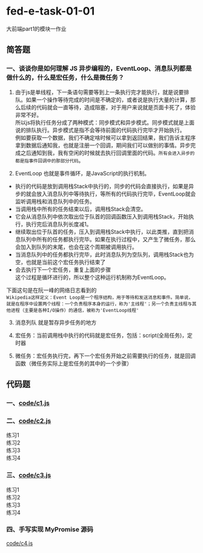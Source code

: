 # fed-e-task-01-01
大前端part1的模块一作业

## 简答题
### 一、谈谈你是如何理解 JS 异步编程的，EventLoop、消息队列都是做什么的，什么是宏任务，什么是微任务？

1. 由于js是单线程，下一条语句需要等到上一条执行完才能执行，就是说要排队。如果一个操作等待完成的时间是不确定的，或者说是执行大量的计算，那么后续的代码就会一直等待，造成阻塞，对于用户来说就是页面卡死了，体验非常不好。  
所以js将执行任务分成了两种模式：同步模式和异步模式。同步模式就是上面说的排队执行。异步模式是指不会等待前面的代码执行完毕才开始执行。  
例如要获取一个数据，我们不确定啥时候可以拿到返回结果，我们告诉主程序拿到数据后通知我，也就是注册一个回调，期间我们可以做别的事情。异步完成之后通知到我，我有空闲的时候就去执行回调里面的代码。`所有会进入异步的都是指事件回调中的那部分代码`。

2. EventLoop 也就是事件循环，是JavaScript的执行机制。  
* 执行的代码是放到调用栈Stack中执行的，同步的代码会直接执行，如果是异步的就会放入消息队列中等待执行，等所有的代码执行完毕，EventLoop就会监听调用栈和消息队列中的任务。
* 当调用栈中所有的任务结束以后，调用栈Stack会清空。
* 它会从消息队列中依次取出位于队首的回调函数压入到调用栈Stack，开始执行，执行完后消息队列长度减1。
* 继续取出位于队首的任务，压入到调用栈Stack中执行，以此类推，直到把消息队列中所有的任务都执行完毕。如果在执行过程中，又产生了微任务，那么会加入到队列的末尾，也会在这个周期被调用执行。
* 当消息队列中的任务都执行完毕，此时消息队列为空队列，调用栈Stack也为空，也就是当前这个宏任务执行结束了
* 会去执行下一个宏任务，重复上面的步骤  
这个过程是循环进行的，所以整个这种运行机制称为EventLoop。

下面这句是在阮一峰的网络日志看到的  
`Wikipedia这样定义：Event Loop是一个程序结构，用于等待和发送消息和事件。简单说，就是在程序中设置两个线程：一个负责程序本身的运行，称为'主线程'；另一个负责主线程与其他进程（主要是各种I/O操作）的通信，被称为'EventLoop线程'`

3. 消息列队 就是暂存异步任务的地方

4. 宏任务：当前调用栈中执行的代码就是宏任务，包括：script(全局任务)，定时器

5. 微任务：宏任务执行完，再下一个宏任务开始之前需要执行的任务，就是回调函数（微任务实际上是宏任务的其中的一个步骤）



## 代码题
### 一、[code/c1.js](https://github.com/shissan/lagou-web/blob/master/task/fed-e-task-01-01/code/c1.js)

### 二、[code/c2.js](https://github.com/shissan/lagou-web/blob/master/task/fed-e-task-01-01/code/c2.js)
练习1  
练习2  
练习3  
练习4  

### 三、[code/c3.js](code/c3.js)
练习1  
练习2  
练习3  
练习4  

### 四、手写实现 MyPromise 源码
[code/c4.js](./code/c4.js)
